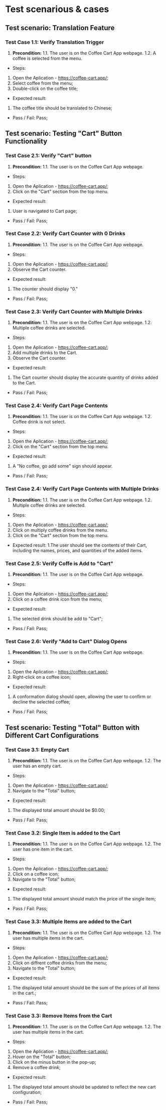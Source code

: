 # Test scenarious & cases

## Test scenario: Translation Feature

### Test Case 1.1: Verify Translation Trigger
1. **Precondition:**
1.1. The user is on the Coffee Cart App webpage.
1.2. A coffee is selected from the menu.
 * Steps: 
 1. Open the Aplication - https://coffee-cart.app/;
 2. Select coffee from the menu;
 3. Double-click on the coffee title;
 * Expected result:
 1. The coffee title should be translated to Chinese;
* Pass / Fail: Pass;

## Test scenario: Testing "Cart" Button Functionality 

### Test Case 2.1: Verify "Cart" button
1. **Precondition:**
1.1. The user is on the Coffee Cart App webpage.
 * Steps: 
 1. Open the Aplication - https://coffee-cart.app/;
 2. Click on the "Cart" section from the top menu.
 * Expected result:
 1. User is navigated to Cart page;
 * Pass / Fail: Pass;

### Test Case 2.2: Verify Cart Counter with 0 Drinks
1. **Precondition:**
1.1. The user is on the Coffee Cart App webpage.
 * Steps: 
 1. Open the Aplication - https://coffee-cart.app/;
 2. Observe the Cart counter.
 * Expected result:
 1. The counter should display "0." 
 * Pass / Fail: Pass; 

### Test Case 2.3: Verify Cart Counter with Multiple Drinks
1. **Precondition:**
1.1. The user is on the Coffee Cart App webpage.
1.2. Multiple coffee drinks are selected.
 * Steps: 
 1. Open the Aplication - https://coffee-cart.app/;
 2. Add multiple drinks to the Cart.
 3. Observe the Cart counter.
 * Expected result:
 1. The Cart counter should display the accurate quantity of drinks added to the Cart. 
 * Pass / Fail: Pass; 

### Test Case 2.4: Verify Cart Page Contents
1. **Precondition:**
1.1. The user is on the Coffee Cart App webpage.
1.2. Coffee drink is not select. 
 * Steps: 
 1. Open the Aplication - https://coffee-cart.app/;  
 2. Click on the "Cart" section from the top menu.
 * Expected result:
 1. A "No coffee, go add some" sign should appear.
 * Pass / Fail: Pass;

### Test Case 2.4: Verify Cart Page Contents with Multiple Drinks
1. **Precondition:**
1.1. The user is on the Coffee Cart App webpage.
1.2. Multiple coffee drinks are selected.
 * Steps: 
 1. Open the Aplication - https://coffee-cart.app/; 
 2. Click on multiply coffee drinks from the menu.
 3. Click on the "Cart" section from the top menu.
 * Expected result:
 1.The user should see the contents of their Cart, including the names, prices, and quantities of the added items.

### Test Case 2.5: Verify Coffe is Add to "Cart"
1. **Precondition:**
1.1. The user is on the Coffee Cart App webpage.
 * Steps: 
 1. Open the Aplication - https://coffee-cart.app/;
 2. Click on a coffee drink icon from the menu;
 * Expected result:
 1. The selected drink should be add to "Cart";
 * Pass / Fail: Pass;

 ### Test Case 2.6: Verify "Add to Cart" Dialog Opens
1. **Precondition:**
1.1. The user is on the Coffee Cart App webpage.
 * Steps: 
 1. Open the Aplication - https://coffee-cart.app/;
 2. Right-click on a coffee icon;
 * Expected result:
 1. A conformation dialog should open, allowing the user to confirm or decline the selected coffee;
  * Pass / Fail: Pass;

## Test scenario: Testing "Total" Button with Different Cart Configurations

### Test Case 3.1: Empty Cart
1. **Precondition:**
1.1. The user is on the Coffee Cart App webpage.
1.2. The user has an empty cart.
* Steps: 
1. Open the Aplication - https://coffee-cart.app/;
2. Navigate to the "Total" button;
* Expected result: 
1. The displayed total amount should be $0.00;
* Pass / Fail: Pass;

### Test Case 3.2: Single Item is added to the Cart
1. **Precondition:**
1.1. The user is on the Coffee Cart App webpage.
1.2. The user has one item in the cart.
* Steps: 
1. Open the Aplication - https://coffee-cart.app/;
2. Click on a coffee icon;
3. Navigate to the "Total" button;
* Expected result: 
1. The displayed total amount should match the price of the single item;
* Pass / Fail: Pass;

### Test Case 3.3: Multiple Items are added to the Cart
1. **Precondition:**
1.1. The user is on the Coffee Cart App webpage.
1.2. The user has multiple items in the cart.
* Steps: 
1. Open the Aplication - https://coffee-cart.app/;
2. Click on diffrent coffee drinks from the menu;
3. Navigate to the "Total" button;
* Expected result: 
1. The displayed total amount should be the sum of the prices of all items in the cart.;
* Pass / Fail: Pass;

### Test Case 3.3: Remove Items from the Cart
1. **Precondition:**
1.1. The user is on the Coffee Cart App webpage.
1.2. The user has multiple items in the cart.
* Steps: 
1. Open the Aplication - https://coffee-cart.app/;
2. Hover on the "Total" button;
3. Click on the minus button in the pop-up;
4. Remove a coffee drink;
* Expected result: 
1. The displayed total amount should be updated to reflect the new cart configuration;
* Pass / Fail: Pass;